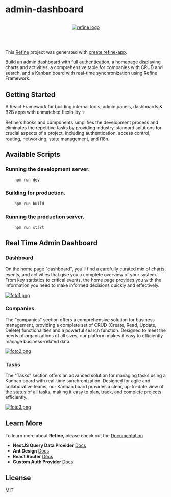 # admin-dashboard

<div align="center" style="margin: 30px;">
    <a href="https://refine.dev">
    <img alt="refine logo" src="https://refine.ams3.cdn.digitaloceanspaces.com/readme/refine-readme-banner.png">
    </a>
</div>
<br/>

This [Refine](https://github.com/refinedev/refine) project was generated with [create refine-app](https://github.com/refinedev/refine/tree/master/packages/create-refine-app).

Build an admin dashboard with full authentication, a homepage displaying charts and activities, a comprehensive table for companies with CRUD and search, and a Kanban board with real-time synchronization using Refine Framework.

## Getting Started

A React Framework for building internal tools, admin panels, dashboards & B2B apps with unmatched flexibility ✨

Refine's hooks and components simplifies the development process and eliminates the repetitive tasks by providing industry-standard solutions for crucial aspects of a project, including authentication, access control, routing, networking, state management, and i18n.

## Available Scripts

### Running the development server.

```bash
    npm run dev
```

### Building for production.

```bash
    npm run build
```

### Running the production server.

```bash
    npm run start
```
## Real Time Admin Dashboard

### Dashboard

On the home page "dashboard", you'll find a carefully curated mix of charts, events, and activities that give you a complete overview of your system. From key statistics to critical events, the home page provides you with the information you need to make informed decisions quickly and effectively.

[![foto1.png](https://i.postimg.cc/wjsFhDjR/foto1.png)](https://postimg.cc/FYNjvdch)

### Companies

The "companies" section offers a comprehensive solution for business management, providing a complete set of CRUD (Create, Read, Update, Delete) functionalities and a powerful search function. Designed to meet the needs of organizations of all sizes, our platform makes it easy to efficiently manage business-related data.

[![foto2.png](https://i.postimg.cc/sX4MQY0r/foto2.png)](https://postimg.cc/k6DJLbm1)

### Tasks

The "Tasks" section offers an advanced solution for managing tasks using a Kanban board with real-time synchronization. Designed for agile and collaborative teams, our Kanban board provides a clear, up-to-date view of the status of all tasks, making it easy to plan, track, and complete projects efficiently.

[![foto3.png](https://i.postimg.cc/hPcGwZPb/foto3.png)](https://postimg.cc/grtdLDhn)

## Learn More


To learn more about **Refine**, please check out the [Documentation](https://refine.dev/docs)

- **NestJS Query Data Provider** [Docs](https://refine.dev/docs/core/providers/data-provider/#overview)
- **Ant Design** [Docs](https://refine.dev/docs/ui-frameworks/antd/tutorial/)
- **React Router** [Docs](https://refine.dev/docs/core/providers/router-provider/)
- **Custom Auth Provider** [Docs](https://refine.dev/docs/core/providers/auth-provider/)

## License

MIT
